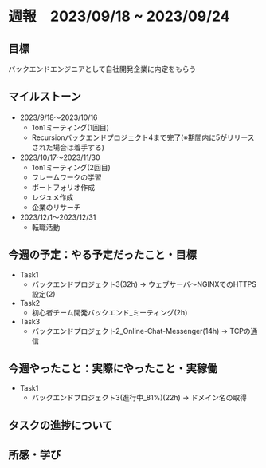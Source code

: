 # 週報　2023/09/18 ~ 2023/09/24

## 目標
バックエンドエンジニアとして自社開発企業に内定をもらう

## マイルストーン
- 2023/9/18〜2023/10/16
    - 1on1ミーティング(1回目)
    - Recursionバックエンドプロジェクト4まで完了(※期間内に5がリリースされた場合は着手する)
- 2023/10/17〜2023/11/30
    - 1on1ミーティング(2回目)
    - フレームワークの学習
    - ポートフォリオ作成
    - レジュメ作成
    - 企業のリサーチ
- 2023/12/1〜2023/12/31
    - 転職活動

## 今週の予定：やる予定だったこと・目標
- Task1
    - バックエンドプロジェクト3(32h) → ウェブサーバ〜NGINXでのHTTPS設定(2)
- Task2
    - 初心者チーム開発バックエンド_ミーティング(2h)
- Task3
    - バックエンドプロジェクト2_Online-Chat-Messenger(14h) → TCPの通信

## 今週やったこと：実際にやったこと・実稼働
- Task1
    - バックエンドプロジェクト3(進行中_81%)(22h) → ドメイン名の取得

## タスクの進捗について


## 所感・学び
